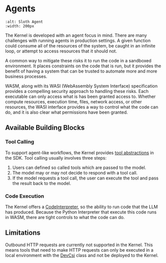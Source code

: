 # Agents

```{image} _static/agent.png
:alt: Sloth Agent
:width: 200px
```

The Kernel is developed with an agent focus in mind. There are many challenges with running agents in production settings. A given function could consume all of the resources of the system, be caught in an infinite loop, or attempt to access resources that it should not.

A common way to mitigate these risks it to run the code in a sandboxed environment. It places constraints on the code that is run, but it provides the benefit of having a system that can be trusted to automate more and more business processes.

WASM, along with its WASI (WebAssembly System Interface) specification provides a compelling security approach to handling these risks. Each executable can only access what is has been granted access to. Whether compute resources, execution time, files, network access, or other resources, the WASI interface provides a way to control what the code can do, and it is also clear what permissions have been granted.

## Available Building Blocks

### Tool Calling

To support agent-like workflows, the Kernel provides [tool abstractions](references.rst#pharia_skill.llama3.Tool) in the SDK. Tool calling usually involves three steps:

1. Users can defined so called tools which are passed to the model.
2. The model may or may not decide to respond with a tool call.
3. If the model requests a tool call, the user can execute the tool and pass the result back to the model.

### Code Execution

The Kernel offers a [CodeInterpreter](references.rst#pharia_skill.llama3.CodeInterpreter), so the ability to run code that the LLM has produced.
Because the Python Interpreter that execute this code runs in WASM, there are tight controls to what the code can do.

## Limitations

Outbound HTTP requests are currently not supported in the Kernel. This means tools that need to make HTTP requests can only be executed in a local environment with the [DevCsi](references.rst#pharia_skill.testing.DevCsi) class and not be deployed to the Kernel.

